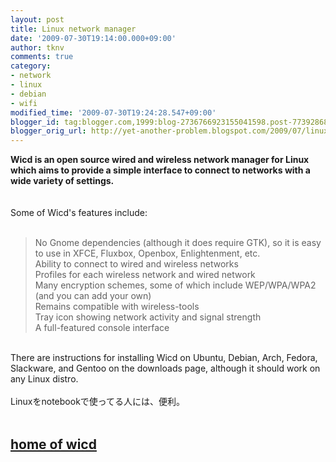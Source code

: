 ```yaml
---
layout: post
title: Linux network manager
date: '2009-07-30T19:14:00.000+09:00'
author: tknv
comments: true
category:
- network
- linux
- debian
- wifi
modified_time: '2009-07-30T19:24:28.547+09:00'
blogger_id: tag:blogger.com,1999:blog-2736766923155041598.post-7739286894855769031
blogger_orig_url: http://yet-another-problem.blogspot.com/2009/07/linux-network-manager.html
---
```


<span style="font-weight:bold;">Wicd is an open source wired and wireless network manager for Linux which aims to provide a simple interface to connect to networks with a wide variety of settings.</span><br /></br><br />Some of Wicd's features include:</br><br /><blockquote>No Gnome dependencies (although it does require GTK), so it is easy to use in XFCE, Fluxbox, Openbox, Enlightenment, etc.<br />Ability to connect to wired and wireless networks<br />Profiles for each wireless network and wired network<br />Many encryption schemes, some of which include WEP/WPA/WPA2 (and you can add your own)<br />Remains compatible with wireless-tools<br />Tray icon showing network activity and signal strength<br />A full-featured console interface</blockquote><br />There are instructions for installing Wicd on Ubuntu, Debian, Arch, Fedora, Slackware, and Gentoo on the downloads page, although it should work on any Linux distro.</br><br />Linuxをnotebookで使ってる人には、便利。</br><br /><a href="http://wicd.sourceforge.net/"><h2>home of wicd</h2></a>
